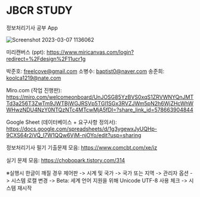 # JBCR STUDY
정보처리기사 공부 App

![Screenshot 2023-03-07 1136062](https://user-images.githubusercontent.com/115542245/223305592-26fdd71d-c46e-489f-a75c-4162d0c7bd10.jpg)

미리캔버스 (ppt):
https://www.miricanvas.com/login?redirect=%2Fdesign%2F11ucr1g

박준호: freelcove@gmail.com
소병수: baptist0@naver.com
송준희: koolca1219@nate.com

Miro.com (작업 진행판):
https://miro.com/welcomeonboard/UnJOSG85YzBVS0xqS1ZRVWNYQnJMTTd3a256T3ZwTm9JWTBjWGJRSVp5TGl1SGx3RVZJWm5pN2h6WjZHcWhWWHwzNDU4NzY0NTQzNTc4MTcwMjA5fDI=?share_link_id=578663904844

Google Sheet (데이터베이스 + 요구사항 정의서):
https://docs.google.com/spreadsheets/d/1g3ygewxJyUQHp-9CXS64r2iVQ_I7W1QQw6VjM-njOYo/edit?usp=sharing

정보처리기사 필기 기출문제 모음:
https://www.comcbt.com/xe/iz

실기 문제 모음:
https://chobopark.tistory.com/314





※실행시 한글이 깨질 경우
제어판 -> 시계 및 국가 -> 국가 또는 지역 -> 관리자 옵션 -> 시스템 로캘 변경
-> Beta: 세계 언어 지원을 위해 Unicode UTF-8 사용 체크 ->
시스템 재시작
